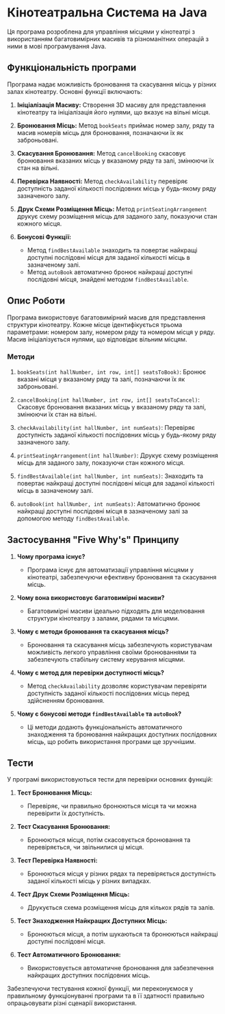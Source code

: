 # Кінотеатральна Система на Java

Ця програма розроблена для управління місцями у кінотеатрі з використанням багатовимірних масивів та різноманітних операцій з ними в мові програмування Java.

## Функціональність програми

Програма надає можливість бронювання та скасування місць у різних залах кінотеатру. Основні функції включають:

1. **Ініціалізація Масиву:** Створення 3D масиву для представлення кінотеатру та ініціалізація його нулями, що вказує на вільні місця.

2. **Бронювання Місць:** Метод `bookSeats` приймає номер залу, ряду та масив номерів місць для бронювання, позначаючи їх як заброньовані.

3. **Скасування Бронювання:** Метод `cancelBooking` скасовує бронювання вказаних місць у вказаному ряду та залі, змінюючи їх стан на вільні.

4. **Перевірка Наявності:** Метод `checkAvailability` перевіряє доступність заданої кількості послідовних місць у будь-якому ряду зазначеного залу.

5. **Друк Схеми Розміщення Місць:** Метод `printSeatingArrangement` друкує схему розміщення місць для заданого залу, показуючи стан кожного місця.

6. **Бонусові Функції:**
   - Метод `findBestAvailable` знаходить та повертає найкращі доступні послідовні місця для заданої кількості місць в зазначеному залі.
   - Метод `autoBook` автоматично бронює найкращі доступні послідовні місця, знайдені методом `findBestAvailable`.

## Опис Роботи

Програма використовує багатовимірний масив для представлення структури кінотеатру. Кожне місце ідентифікується трьома параметрами: номером залу, номером ряду та номером місця у ряду. Масив ініціалізується нулями, що відповідає вільним місцям.

### Методи

1. `bookSeats(int hallNumber, int row, int[] seatsToBook)`: Бронює вказані місця у вказаному ряду та залі, позначаючи їх як заброньовані.

2. `cancelBooking(int hallNumber, int row, int[] seatsToCancel)`: Скасовує бронювання вказаних місць у вказаному ряду та залі, змінюючи їх стан на вільні.

3. `checkAvailability(int hallNumber, int numSeats)`: Перевіряє доступність заданої кількості послідовних місць у будь-якому ряду зазначеного залу.

4. `printSeatingArrangement(int hallNumber)`: Друкує схему розміщення місць для заданого залу, показуючи стан кожного місця.

5. `findBestAvailable(int hallNumber, int numSeats)`: Знаходить та повертає найкращі доступні послідовні місця для заданої кількості місць в зазначеному залі.

6. `autoBook(int hallNumber, int numSeats)`: Автоматично бронює найкращі доступні послідовні місця в зазначеному залі за допомогою методу `findBestAvailable`.

## Застосування "Five Why's" Принципу

1. **Чому програма існує?**
   - Програма існує для автоматизації управління місцями у кінотеатрі, забезпечуючи ефективну бронювання та скасування місць.

2. **Чому вона використовує багатовимірні масиви?**
   - Багатовимірні масиви ідеально підходять для моделювання структури кінотеатру з залами, рядами та місцями.

3. **Чому є методи бронювання та скасування місць?**
   - Бронювання та скасування місць забезпечують користувачам можливість легкого управління своїми бронюваннями та забезпечують стабільну систему керування місцями.

4. **Чому є метод для перевірки доступності місць?**
   - Метод `checkAvailability` дозволяє користувачам перевіряти доступність заданої кількості послідовних місць перед здійсненням бронювання.

5. **Чому є бонусові методи `findBestAvailable` та `autoBook`?**
   - Ці методи додають функціональність автоматичного знаходження та бронювання найкращих доступних послідовних місць, що робить використання програми ще зручнішим.

## Тести

У програмі використовуються тести для перевірки основних функцій:

1. **Тест Бронювання Місць:**
   - Перевіряє, чи правильно бронюються місця та чи можна перевірити їх доступність.

2. **Тест Скасування Бронювання:**
   - Бронюються місця, потім скасовується бронювання та перевіряється, чи звільнилися ці місця.

3. **Тест Перевірка Наявності:**
   - Бронюються місця у різних рядах та перевіряється доступність заданої кількості місць у різних випадках.

4. **Тест Друк Схеми Розміщення Місць:**
   - Друкується схема розміщення місць для кількох рядів та залів.

5. **Тест Знаходження Найкращих Доступних Місць:**
   - Бронюються місця, а потім шукаються та бронюються найкращі доступні послідовні місця.

6. **Тест Автоматичного Бронювання:**
   - Використовується автоматичне бронювання для забезпечення найкращих доступних послідовних місць.

Забезпечуючи тестування кожної функції, ми переконуємося у правильному функціонуванні програми та в її здатності правильно опрацьовувати різні сценарії використання.
